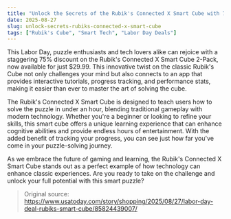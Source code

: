 ```yaml
---
title: "Unlock the Secrets of the Rubik's Connected X Smart Cube with 75% Off!"
date: 2025-08-27
slug: unlock-secrets-rubiks-connected-x-smart-cube
tags: ["Rubik's Cube", "Smart Tech", "Labor Day Deals"]
---
```


This Labor Day, puzzle enthusiasts and tech lovers alike can rejoice with a staggering 75% discount on the Rubik's Connected X Smart Cube 2-Pack, now available for just $29.99. This innovative twist on the classic Rubik's Cube not only challenges your mind but also connects to an app that provides interactive tutorials, progress tracking, and performance stats, making it easier than ever to master the art of solving the cube.

The Rubik's Connected X Smart Cube is designed to teach users how to solve the puzzle in under an hour, blending traditional gameplay with modern technology. Whether you're a beginner or looking to refine your skills, this smart cube offers a unique learning experience that can enhance cognitive abilities and provide endless hours of entertainment. With the added benefit of tracking your progress, you can see just how far you've come in your puzzle-solving journey.

As we embrace the future of gaming and learning, the Rubik's Connected X Smart Cube stands out as a perfect example of how technology can enhance classic experiences. Are you ready to take on the challenge and unlock your full potential with this smart puzzle?

> Original source: https://www.usatoday.com/story/shopping/2025/08/27/labor-day-deal-rubiks-smart-cube/85824439007/